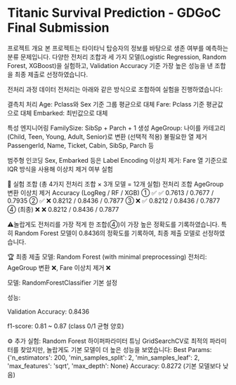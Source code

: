 # Titanic Survival Prediction - GDGoC Final Submission
프로젝트 개요
본 프로젝트는 타이타닉 탑승자의 정보를 바탕으로 생존 여부를 예측하는 분류 문제입니다.
다양한 전처리 조합과 세 가지 모델(Logistic Regression, Random Forest, XGBoost)을 실험하고,
Validation Accuracy 기준 가장 높은 성능을 낸 조합을 최종 제출로 선정하였습니다.

전처리 과정
데이터 전처리는 아래와 같은 방식으로 조합하여 실험을 진행하였습니다:

결측치 처리
Age: Pclass와 Sex 기준 그룹 평균으로 대체
Fare: Pclass 기준 평균값으로 대체
Embarked: 최빈값으로 대체

특성 엔지니어링
FamilySize: SibSp + Parch + 1 생성
AgeGroup: 나이를 카테고리(Child, Teen, Young, Adult, Senior)로 변환 (선택적 적용)
불필요한 열 제거
PassengerId, Name, Ticket, Cabin, SibSp, Parch 등

범주형 인코딩
Sex, Embarked 등은 Label Encoding
이상치 제거: Fare 열 기준으로 IQR 방식을 사용해 이상치 제거 여부 실험

🧪 실험 조합 (총 4가지 전처리 조합 × 3개 모델 = 12개 실험)
전처리 조합	AgeGroup 변환	이상치 제거	Accuracy (LogReg / RF / XGB)
①	✅	✅	0.7613 / 0.7677 / 0.7935
②	✅	❌	0.8212 / 0.8436 / 0.7877
③	❌	✅	0.8212 / 0.8436 / 0.7877
④ (최종)	❌	❌	0.8212 / 0.8436 / 0.7877

⚠놀랍게도 전처리를 가장 적게 한 조합(④)이 가장 높은 정확도를 기록하였습니다.
특히 Random Forest 모델이 0.8436의 정확도를 기록하여, 최종 제출 모델로 선정하였습니다.

🏆 최종 제출 모델: Random Forest (with minimal preprocessing)
전처리: AgeGroup 변환 ❌, Fare 이상치 제거 ❌

모델: RandomForestClassifier 기본 설정

성능:

Validation Accuracy: 0.8436

f1-score: 0.81 ~ 0.87 (class 0/1 균형 양호)

⚙️ 추가 실험: Random Forest 하이퍼파라미터 튜닝
GridSearchCV로 최적의 파라미터를 찾았지만,
놀랍게도 기본 모델이 더 높은 성능을 보였습니다:
Best Params:
{'n_estimators': 200, 'min_samples_split': 2, 'min_samples_leaf': 2, 'max_features': 'sqrt', 'max_depth': None}
 Accuracy: 0.8272 (기본 모델보다 낮음)
